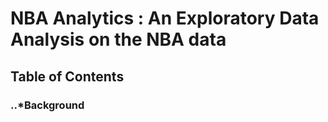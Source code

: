 # NBA Analytics : An Exploratory Data Analysis on the NBA data

## Table of Contents


### ..*Background
